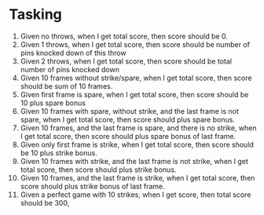 # Tasking

1. Given no throws, when I get total score, then score should be 0.
2. Given 1 throws, when I get total score, then score should be number of pins knocked down of this throw
3. Given 2 throws, when I get total score, then score should be total number of pins knocked down
4. Given 10 frames without strike/spare, when I get total score, then score should be sum of 10 frames.
5. Given first frame is spare, when I get total score, then score should be 10 plus spare bonus
6. Given 10 frames with spare, without strike, and the last frame is not spare, when I get total score, then score should plus spare bonus.
7. Given 10 frames, and the last frame is spare, and there is no strike, when I get total score, then score should plus spare bonus of last frame.
8. Given only first frame is strike, when I get total score, then score should be 10 plus strike bonus. 
9. Given 10 frames with strike, and the last frame is not strike, when I get total score, then score should plus strike bonus.
10. Given 10 frames, and the last frame is strike, when I get total score, then score should plus strike bonus of last frame.
11. Given a perfect game with 10 strikes, when I get score, then total score should be 300,  